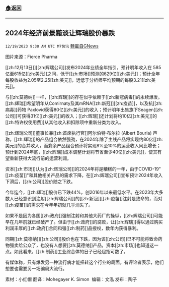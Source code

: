 ###  [:house:返回](README.md)
---


## 2024年经济前景黯淡让辉瑞股价暴跌
`12/19/2023 9:30 AM UTC M7快讯` [轉載自GNews](https://gnews.org/articles/2127843)

图片来源：Fierce Pharma  

[[zh:12月13日]][[zh:辉瑞公司]]发布2024年业绩全年指引，预计明年收入在 585亿至615亿[[zh:美元]]之间，低于[[zh:市场]]预测的629亿[[zh:美元]]；预计全年每股收益为2.05至2.25[[zh:美元]]，远低于分析师平均预期的每股3.21[[zh:美元]]。

与[[zh:莫德纳]]一样，[[zh:辉瑞]]的存在似乎依赖于[[zh:新冠病毒]]的永续爆发。[[zh:辉瑞]]希望明年从Comirnaty及其mRNA[[zh:新冠]][[zh:疫苗]]，以及抗[[zh:病毒]]药物 Paxlovid获得80亿[[zh:美元]]的收入；预计明年出售旗下Seagen[[zh:公司]]可获得31亿[[zh:美元]]的收入；[[zh:辉瑞]]还计划将约10亿[[zh:美元]]的[[zh:特许权使用费]]从其他收入和扣除项中重新分类为收入。

[[zh:辉瑞公司]]董事长兼[[zh:首席执行官]]阿尔伯特·布尔拉 (Albert Bourla) 声称，[[zh:辉瑞]]的产品组合依然强劲，在2024年除了主线产品将实现约80亿[[zh:美元]]的合并收入，而剩余产品组合预计将实现8%至10%的运营收入同比增长；预计到2024年底，[[zh:辉瑞]]成本调整计划将节省至少40亿[[zh:美元]]，使其有望重新获得大流行前的运营利润。

资本[[zh:市场]]认为[[zh:辉瑞公司]]的2024年将是糟糕的一年，由于COVID-19"[[zh:疫苗]]"和其他相关产品的需求下降，在[[zh:辉瑞公司]]宣布预计2024年收入下滑后，[[zh:公司]]股价随之下跌。

今年迄今，[[zh:辉瑞]]股价已下跌44%，创2016年以来最低水平。在2023年大多数人已经意识到注射[[zh:辉瑞公司]]的[[zh:新冠]][[zh:疫苗]]注射是致命的，而对[[zh:疫苗]]的需求在今年年初就几乎消失了。

如果不是因为各国[[zh:政府]]强制注射和其他大药厂的操纵，[[zh:辉瑞公司]]可能早在几年前就已经破产了。但由于[[zh:政府]]的腐败，让[[zh:辉瑞]]得以通过购买利润丰厚的[[zh:政府]]合同和强[[zh:制药]]品授权，数年内获得暴利。

同期[[zh:莫德纳]][[zh:公司]]股价也在下跌，因为该[[zh:公司]]已不可能将致命药物强卖给公众了，也没有人想要[[zh:莫德纳]]产品，资本[[zh:市场]]也知道这一点。如此看来，[[zh:制药]]工业综合体的日子已经屈指可数了。

有媒体称，只有爆发另一种流行病才能扭转这个行业的局面。有评论者表示，他们想要也需要另一场骗局大流行。

          
素材：小红帽  翻译：Mohegayer K. Simon   编辑：文泓  发布：陶子     

